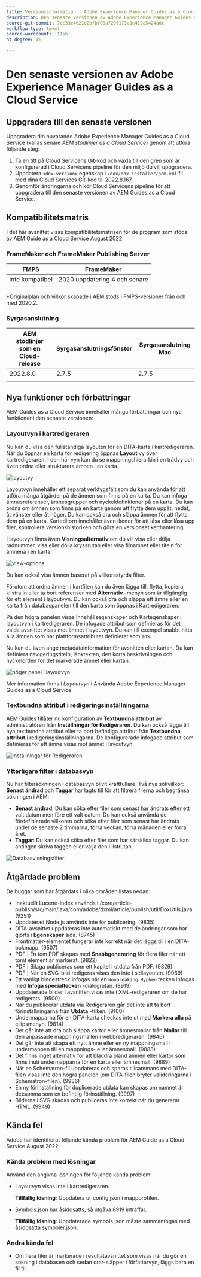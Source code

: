 ```yaml
---
title: Versionsinformation | Adobe Experience Manager Guides as a Cloud Service, augusti 2022-versionen
description: Den senaste versionen av Adobe Experience Manager Guides as a Cloud Service
source-git-commit: 7cc33e4621c2bfbf08a720f173e8e419c5424a6c
workflow-type: tm+mt
source-wordcount: '1156'
ht-degree: 1%

---
```


# Den senaste versionen av Adobe Experience Manager Guides as a Cloud Service

## Uppgradera till den senaste versionen

Uppgradera din nuvarande Adobe Experience Manager Guides as a Cloud Service (kallas senare *AEM stödlinjer as a Cloud Service*) genom att utföra följande steg:
1. Ta en titt på Cloud Servicens Git-kod och växla till den gren som är konfigurerad i Cloud Servicens pipeline för den miljö du vill uppgradera.
2. Uppdatera `<dox.version>` egenskap i `/dox/dox.installer/pom.xml` fil med dina Cloud Services Git-kod till 2022.8.167.
3. Genomför ändringarna och kör Cloud Servicens pipeline för att uppgradera till den senaste versionen av AEM Guides as a Cloud Service.

## Kompatibilitetsmatris

I det här avsnittet visas kompatibilitetsmatrisen för de program som stöds av AEM Guide as a Cloud Service August 2022.

### FrameMaker och FrameMaker Publishing Server

| FMPS | FrameMaker |
| --- | --- |
| Inte kompatibel | 2020 uppdatering 4 och senare |
|  |  |

*Originalplan och villkor skapade i AEM stöds i FMPS-versioner från och med 2020.2.

### Syrgasanslutning

| AEM stödlinjer som en Cloud-release | Syrgasanslutningsfönster | Syrgasanslutning Mac |
| --- | --- | --- |
| 2022.8.0 | 2.7.5 | 2.7.5 |
|  |  |  |


## Nya funktioner och förbättringar

AEM Guides as a Cloud Service innehåller många förbättringar och nya funktioner i den senaste versionen:

### Layoutvyn i kartredigeraren

Nu kan du visa den fullständiga layouten för en DITA-karta i kartredigeraren. När du öppnar en karta för redigering öppnas **Layout** vy över kartredigeraren. I den här vyn kan du se mappningshierarkin i en trädvy och även ordna eller strukturera ämnen i en karta.

![layoutvy](assets/layout-view-map.png)

Layoutvyn innehåller ett separat verktygsfält som du kan använda för att utföra många åtgärder på de ämnen som finns på en karta.
Du kan infoga ämnesreferenser, ämnesgrupper och nyckeldefinitioner på en karta. Du kan ordna om ämnen som finns på en karta genom att flytta dem uppåt, nedåt, åt vänster eller åt höger. Du kan också dra och släppa ämnen för att flytta dem på en karta. Karteditorn innehåller även ikoner för att låsa eller låsa upp filer, kontrollera versionshistoriken och göra en versionsetiketthantering.


I layoutvyn finns även **Visningsalternativ** om du vill visa eller dölja radnummer, visa eller dölja kryssrutan eller visa filnamnet eller titeln för ämnena i en karta.


![view-options](assets/view-options.png)

Du kan också visa ämnen baserat på villkorsstyrda filter.

Förutom att ordna ämnen i kartfilen kan du även lägga till, flytta, kopiera, klistra in eller ta bort referenser med **Alternativ** -menyn som är tillgänglig för ett element i layoutvyn. Du kan också dra och släppa ett ämne eller en karta från databaspanelen till den karta som öppnas i Kartredigeraren.

På den högra panelen visas Innehållsegenskaper och Kartegenskaper i layoutvyn i kartredigeraren. De infogade attribut som definieras för det valda avsnittet visas mot ämnet i layoutvyn. Du kan till exempel snabbt hitta alla ämnen som har plattformsattributet definierat som `IOS`.

Nu kan du även ange metadatainformation för avsnitten eller kartan. Du kan definiera navigeringstiteln, länktexten, den korta beskrivningen och nyckelorden för det markerade ämnet eller kartan.

![höger panel i layoutvyn](assets/layout-inline-attributes.png)

Mer information finns i *Layoutvyn* i Använda Adobe Experience Manager Guides as a Cloud Service.

### Textbundna attribut i redigeringsinställningarna

AEM Guides tillåter nu konfiguration av **Textbundna attribut** av administratören från **Inställningar för Redigeraren**. Du kan också lägga till nya textbundna attribut eller ta bort befintliga attribut från **Textbundna attribut** i redigeringsinställningarna.
De konfigurerade infogade attribut som definieras för ett ämne visas mot ämnet i layoutvyn.

![Inställningar för Redigeraren](assets/editor-settings-inline-attributes.png)


### Ytterligare filter i databasvyn

Nu har filtersökningen i databasvyn blivit kraftfullare. Två nya sökvillkor: **Senast ändrad** och **Taggar** har lagts till för att filtrera filerna och begränsa sökningen i AEM:
* **Senast ändrad**: Du kan söka efter filer som senast har ändrats efter ett valt datum men före ett valt datum. Du kan också använda de fördefinierade villkoren och söka efter filer som senast har ändrats under de senaste 2 timmarna, förra veckan, förra månaden eller förra året.
* **Taggar**: Du kan också söka efter filer som har särskilda taggar. Du kan antingen skriva taggen eller välja den i listrutan.

![Databasvisningsfilter](assets/repo-filter-search.png)


## Åtgärdade problem

De buggar som har åtgärdats i olika områden listas nedan:

* Inaktuellt Lucene-index används i /core/article-publish/src/main/java/com/adobe/dxml/article/publish/util/DoxUtils.java (9291)
* Uppdaterad Node.js används inte för publicering. (9835)
* DITA-avsnittet uppdateras inte automatiskt med de ändringar som har gjorts i **Egenskaper** sida. (8745)
* Frontmatter-elementet fungerar inte korrekt när det läggs till i en DITA-bokmapp. (9507)
* PDF | En tom PDF skapas med **Snabbgenerering** för flera filer när ett tomt element är markerat. (9822)
* PDF | Bilaga publiceras som ett kapitel i utdata från PDF. (9829)
* PDF | När en SVG-bild redigeras visas den inte i sidlayouten. (9069)
* Ett vanligt bindestreck infogas när en `Nonbreaking Hyphen` tecken infogas med **Infoga specialtecken** -dialogrutan. (8919)
* Uppdaterade bilder i avsnitten visas inte i XML-redigeraren om de har redigerats. (9500)
* När du publicerar utdata via Redigeraren går det inte att ta bort förinställningarna från **Utdata** -fliken. (9100)
* Undermapparna för en DITA-karta checkas inte ut med **Markera alla** på ellipsmenyn. (9814)
* Det går inte att dra och släppa kartor eller ämnesmallar från **Mallar** till den anpassade mappningsmallen i webbredigeraren. (9846)
* Det går inte att skapa ett nytt ämne eller en ny mappningsmall i undermappen till en mappnings- eller ämnesmall. (9888)
* Det finns inget alternativ för att bläddra bland ämnen eller kartor som finns inuti undermapparna för en karta eller ämnesmall. (9889)
* När en Schematron-fil uppdateras och sparas tillsammans med DITA-filen visas inte den högra panelen (om DITA-filen bryter valideringarna i Schematron-filen). (9986)
* En ny förinställning för duplicerade utdata kan skapas om namnet är detsamma som en befintlig förinställning. (9997)
* Bilderna i SVG skadas och publiceras inte korrekt när du genererar HTML. (9949)


## Kända fel

Adobe har identifierat följande kända problem för AEM Guide as a Cloud Service August 2022.

### Kända problem med lösningar

Använd den angivna lösningen för följande kända problem:

* Layoutvyn visas inte i kartredigeraren.

   **Tillfällig lösning**: Uppdatera ui_config.json i mappprofilen.

* Symbols.json har åsidosatts, så utgåva 8919 inträffar.

   **Tillfällig lösning**: Uppdaterade symbols.json måste sammanfogas med åsidosatta symboler.json.

### Andra kända fel

* Om flera filer är markerade i resultatavsnittet som visas när du gör en sökning i databasen och sedan drar-släpper i författarvyn, läggs bara en fil till.
